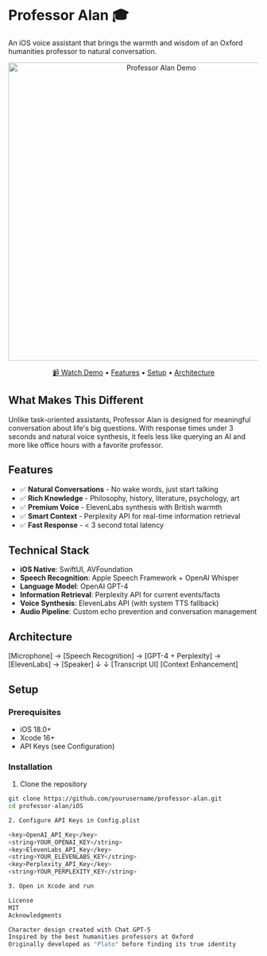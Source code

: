 
# Professor Alan 🎓

An iOS voice assistant that brings the warmth and wisdom of an Oxford humanities professor to natural conversation.

<p align="center">
  <a href="https://www.youtube.com/shorts/BBHFOto_Pao">
    <img src="demo/WelcomeView.png" alt="Professor Alan Demo" width="600">
  </a>
</p>

<p align="center">
  <a href="https://www.youtube.com/shorts/BBHFOto_Pao">📹 Watch Demo</a> •
  <a href="#features">Features</a> •
  <a href="#setup">Setup</a> •
  <a href="#architecture">Architecture</a>
</p>

## What Makes This Different

Unlike task-oriented assistants, Professor Alan is designed for meaningful conversation about life's big questions. With response times under 3 seconds and natural voice synthesis, it feels less like querying an AI and more like office hours with a favorite professor.

## Features

- ✅ **Natural Conversations** - No wake words, just start talking
- ✅ **Rich Knowledge** - Philosophy, history, literature, psychology, art
- ✅ **Premium Voice** - ElevenLabs synthesis with British warmth
- ✅ **Smart Context** - Perplexity API for real-time information retrieval
- ✅ **Fast Response** - < 3 second total latency

## Technical Stack

- **iOS Native**: SwiftUI, AVFoundation
- **Speech Recognition**: Apple Speech Framework + OpenAI Whisper
- **Language Model**: OpenAI GPT-4
- **Information Retrieval**: Perplexity API for current events/facts
- **Voice Synthesis**: ElevenLabs API (with system TTS fallback)
- **Audio Pipeline**: Custom echo prevention and conversation management

## Architecture
[Microphone] → [Speech Recognition] → [GPT-4 + Perplexity] → [ElevenLabs] → [Speaker]
↓                      ↓
[Transcript UI]      [Context Enhancement]

## Setup

### Prerequisites
- iOS 18.0+
- Xcode 16+
- API Keys (see Configuration)

### Installation

1. Clone the repository
```bash
git clone https://github.com/yourusername/professor-alan.git
cd professor-alan/iOS

2. Configure API Keys in Config.plist

<key>OpenAI_API_Key</key>
<string>YOUR_OPENAI_KEY</string>
<key>ElevenLabs_API_Key</key>
<string>YOUR_ELEVENLABS_KEY</string>
<key>Perplexity_API_Key</key>
<string>YOUR_PERPLEXITY_KEY</string>

3. Open in Xcode and run

License
MIT
Acknowledgments

Character design created with Chat GPT-5
Inspired by the best humanities professors at Oxford
Originally developed as "Plato" before finding its true identity
